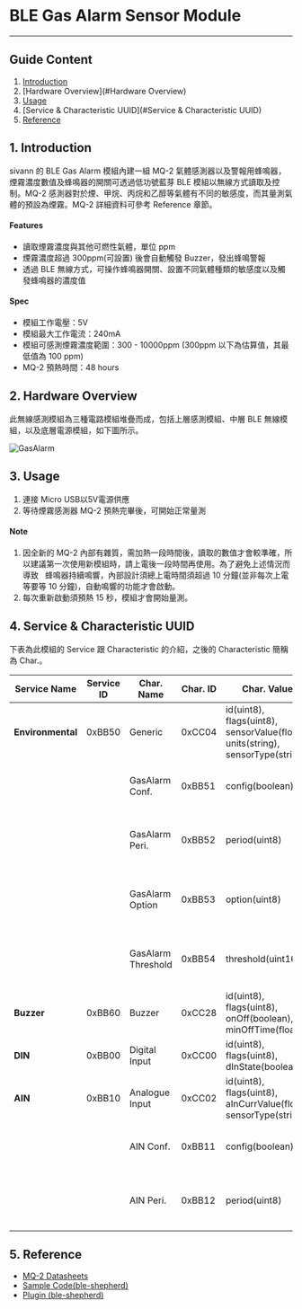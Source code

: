 # BLE Gas Alarm Sensor Module 
---  

## Guide Content  

1. [Introduction](#Introduction)  
2. [Hardware Overview](#Hardware Overview)  
3. [Usage](#Usage)  
4. [Service & Characteristic UUID](#Service & Characteristic UUID)  
5. [Reference](#Reference)  


<a name="Introduction"></a>
## 1. Introduction  

sivann 的 BLE Gas Alarm 模組內建一組 MQ-2 氣體感測器以及警報用蜂鳴器，煙霧濃度數值及蜂鳴器的開關可透過低功號藍芽 BLE 模組以無線方式讀取及控制。MQ-2 感測器對於煙、甲烷、丙烷和乙醇等氣體有不同的敏感度，而其量測氣體的預設為煙霧。MQ-2 詳細資料可參考 Reference 章節。  

#### Features  
 * 讀取煙霧濃度與其他可燃性氣體，單位 ppm  
 * 煙霧濃度超過 300ppm(可設置) 後會自動觸發 Buzzer，發出蜂鳴警報  
 * 透過 BLE 無線方式，可操作蜂鳴器開關、設置不同氣體種類的敏感度以及觸發蜂鳴器的濃度值  

#### Spec  
 * 模組工作電壓：5V  
 * 模組最大工作電流：240mA  
 * 模組可感測煙霧濃度範圍：300 - 10000ppm (300ppm 以下為估算值，其最低值為 100 ppm)  
 * MQ-2 預熱時間：48 hours  

<a name="Hardware Overview"></a>
## 2. Hardware Overview  

此無線感測模組為三種電路模組堆疊而成，包括上層感測模組、中層 BLE 無線模組，以及底層電源模組，如下圖所示。  

![GasAlarm](http://i.imgur.com/hUozm7i.png "GasAlarm")  

<a name="Usage"></a>
## 3. Usage  

1. 連接 Micro USB以5V電源供應  
2. 等待煙霧感測器 MQ-2 預熱完畢後，可開始正常量測  

#### Note  
1. 因全新的 MQ-2 內部有雜質，需加熱一段時間後，讀取的數值才會較準確，所以建議第一次使用新模組時，請上電後一段時間再使用。為了避免上述情況而導致
   蜂鳴器持續鳴響，內部設計須總上電時間須超過 10 分鐘(並非每次上電等要等 10 分鐘)，自動鳴響的功能才會啟動。  
2. 每次重新啟動須預熱 15 秒，模組才會開始量測。  

<a name="Service & Characteristic UUID"></a>
## 4. Service & Characteristic UUID  

下表為此模組的 Service 跟 Characteristic 的介紹，之後的 Characteristic 簡稱為 Char.。  

|  Service Name            |  Service ID  |  Char. Name          |  Char. ID  |  Char. Value                                                                     |  Access Type  |  Unit  |  Description                                       |  
|--------------------------|--------------|----------------------|------------|----------------------------------------------------------------------------------|---------------|--------|----------------------------------------------------|  
|  **Environmental**       |   0xBB50     |  Generic             |  0xCC04    |  id(uint8), flags(uint8), sensorValue(float), units(string), sensorType(string)  |  R            |  ppm   |  Gas Measurment Data                               |  
|                          |              |  GasAlarm Conf.      |  0xBB51    |  config(boolean)                                                                 |  R/W          |        |  Measurment Switch. 0 (OFF), 1 (ON)                |  
|                          |              |  GasAlarm Peri.      |  0xBB52    |  period(uint8)                                                                   |  R/W          |        |  Period = [Data * 10] ms, Data Range : 10~255      |  
|                          |              |  GasAlarm Option     |  0xBB53    |  option(uint8)                                                                   |  R/W          |        |  0 (Propane), 1 (Smoke), 2 (Methane), 3 (Ethanol)  |  
|                          |              |  GasAlarm Threshold  |  0xBB54    |  threshold(uint16)                                                               |  R/W          |  ppm   |  Gas Alarm Limit Range : 100~10000 ppm             |  
|  **Buzzer**              |   0xBB60     |  Buzzer              |  0xCC28    |  id(uint8), flags(uint8), onOff(boolean), minOffTime(float)                      |  R/W          |        |  0 (OFF), 1 (ON)                                   |  
|  **DIN**                 |   0xBB00     |  Digital Input       |  0xCC00    |  id(uint8), flags(uint8), dInState(boolean)                                      |  R            |        |  0 (Low), 1 (High)                                 |  
|  **AIN**                 |   0xBB10     |  Analogue Input      |  0xCC02    |  id(uint8), flags(uint8), aInCurrValue(float), sensorType(string)                |  R            |  mV    |                                                    |  
|                          |              |  AIN Conf.           |  0xBB11    |  config(boolean)                                                                 |  R/W          |        |  Measurment Switch. 0 (OFF), 1 (ON)                |  
|                          |              |  AIN Peri.           |  0xBB12    |  period(uint8)                                                                   |  R/W          |        |  Period = [Data * 10] ms, Data Range : 10~255      |  


<a name="Reference"></a>
## 5. Reference  

 * [MQ-2 Datasheets](http://www.buyic.com.tw/datasheet/0113004018/data.rar "MQ-2")  
 * [Sample Code(ble-shepherd)](https://github.com/sivann-tw/hiver-iot-kit-ble/blob/master/example/gasAlarm.js "Gas Alarm Sample Code")  
 * [Plugin (ble-shepherd)](https://github.com/bluetoother/bshep-plugin-sivann-gassensor/blob/master/index.js "Gas Alarm Plugin")  
